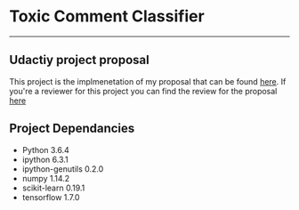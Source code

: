 # Toxic Comment Classifier
---
## Udactiy project proposal
This project is the implmenetation of my proposal that can be found [here](./proposal.pdf).
If you're a reviewer for this project you can find the review for the proposal [here](https://review.udacity.com/?utm_medium=email&utm_campaign=ret_000_auto_ndxxx_submission-reviewed&utm_source=blueshift&utm_content=reviewsapp-submission-reviewed&bsft_clkid=d2730a40-645a-444a-ad6c-74c593061a1d&bsft_uid=62d9d069-ca19-4daa-ad3b-d53399203682&bsft_mid=2a6aa81c-4822-4b18-bbbb-d76c43259ee7&bsft_eid=6f154690-7543-4582-9be7-e397af208dbd&bsft_txnid=5ce6d1e9-121e-42de-9dc8-dc4d4da1c2dd#!/reviews/1188049)

## Project Dependancies 
- Python                            3.6.4
- ipython                           6.3.1      
- ipython-genutils                  0.2.0      
- numpy                             1.14.2     
- scikit-learn                      0.19.1     
- tensorflow                        1.7.0      
